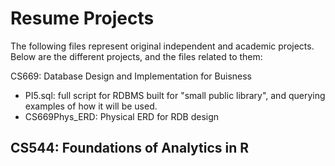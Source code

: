 # Resume Projects

The following files represent original independent and academic projects. Below are the different projects, and the files related to them:

CS669: Database Design and Implementation for Buisness
   - PI5.sql: full script for RDBMS built for "small public library", and querying examples of how it will be used.
   - CS669Phys_ERD: Physical ERD for RDB design

CS544: Foundations of Analytics in R
  -
